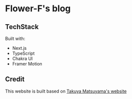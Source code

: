 # Flower-F's blog

## TechStack

Built with:

- Next.js
- TypeScript
- Chakra UI
- Framer Motion

## Credit

This website is built based on [Takuya Matsuyama's website](https://github.com/craftzdog/craftzdog-homepage)
